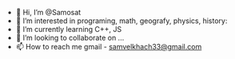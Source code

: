 - 👋 Hi, I’m @Samosat
- 👀 I’m interested in programing, math, geografy, physics, history:
- 🌱 I’m currently learning C++, JS
- 💞️ I’m looking to collaborate on ...
- 📫 How to reach me gmail - samvelkhach33@gmail.com

<!---
Samosat/Samosat is a ✨ special ✨ repository because its `README.md` (this file) appears on your GitHub profile.
You can click the Preview link to take a look at your changes.
--->

